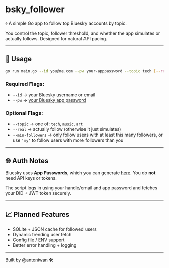 # bsky_follower

🌀 A simple Go app to follow top Bluesky accounts by topic.

You control the topic, follower threshold, and whether the app simulates or actually follows. Designed for natural API pacing.

---

## 🚀 Usage

```bash
go run main.go --id you@me.com --pw your-apppassword --topic tech [--real] [--min-followers 1000]
```

### Required Flags:

- `--id` → your Bluesky username or email
- `--pw` → [your Bluesky app password](https://bsky.app/settings/app-passwords)

### Optional Flags:

- `--topic` → one of: `tech`, `music`, `art`
- `--real` → actually follow (otherwise it just simulates)
- `--min-followers` → only follow users with at least this many followers, or use `'my'` to follow users with more followers than you

---

## 🌐 Auth Notes

Bluesky uses **App Passwords**, which you can generate [here](https://bsky.app/settings/app-passwords). You do **not** need API keys or tokens.

The script logs in using your handle/email and app password and fetches your DID + JWT token securely.

---

## 📈 Planned Features

- SQLite + JSON cache for followed users
- Dynamic trending user fetch
- Config file / ENV support
- Better error handling + logging

---

Built by [@antoniwan](https://github.com/antoniwan) 🛠️
